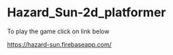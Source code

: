 # Hazard_Sun-2d_platformer
To play the game click on link below

https://hazard-sun.firebaseapp.com/
